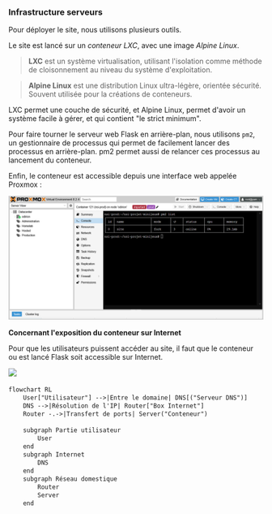 ### Infrastructure serveurs

Pour déployer le site, nous utilisons plusieurs outils.

Le site est lancé sur un _conteneur LXC_, avec une image _Alpine Linux_.

> **LXC** est un système virtualisation, utilisant l'isolation comme méthode de cloisonnement au niveau du système d'exploitation.

> **Alpine Linux** est une distribution Linux ultra-légère, orientée sécurité. Souvent utilisée pour la créations de conteneurs.

LXC permet une couche de sécurité, et Alpine Linux, permet d'avoir un système facile à gérer, et qui contient "le strict minimum".

Pour faire tourner le serveur web Flask en arrière-plan, nous utilisons `pm2`, un gestionnaire de processus qui permet de facilement lancer des processus en arrière-plan.
pm2 permet aussi de relancer ces processus au lancement du conteneur.

Enfin, le conteneur est accessible depuis une interface web appelée Proxmox :

![](.github/images/servers.png)

**Concernant l'exposition du conteneur sur Internet**

Pour que les utilisateurs puissent accéder au site, il faut que le conteneur ou est lancé Flask soit accessible sur Internet.



[![](https://mermaid.ink/img/pako:eNp1kU1OwzAQha8ymg1UajlAFiygLCohVLV0Q92FqaeNRTIO_uFHTQ_EObgYk5jSCqle-SXv87xn73DtDGGBm8q9r0vtI8zuFYOsRSC_VLiItrJBR0pe4QpGo-v2jqMnqAiMq7VlamH8MF9eKpyTfxNfJxUOVvkcET01-_4KrkrROgYj-MVk2sLMpdiPuXEfMGHZM0WZk9H8F0ZXgj96zWFDElDgxvkYWujneRl86wTlPuJAcYZDet563ZQwlVaWIB2LQHYcWmZFbP6Bhzwn9q7ZGXfXj3TqLoVCtK-JTrjc5Khz8r-jcIg1eblMI0-x6z4rjCXVpLCQrdH-RaHivfh0im7-yWssok80RO_StsRio6sgKjVGGo6tlkz1wdJofnKu_jXtfwCnwKSK?type=png)](https://mermaid.live/edit#pako:eNp1kU1OwzAQha8ymg1UajlAFiygLCohVLV0Q92FqaeNRTIO_uFHTQ_EObgYk5jSCqle-SXv87xn73DtDGGBm8q9r0vtI8zuFYOsRSC_VLiItrJBR0pe4QpGo-v2jqMnqAiMq7VlamH8MF9eKpyTfxNfJxUOVvkcET01-_4KrkrROgYj-MVk2sLMpdiPuXEfMGHZM0WZk9H8F0ZXgj96zWFDElDgxvkYWujneRl86wTlPuJAcYZDet563ZQwlVaWIB2LQHYcWmZFbP6Bhzwn9q7ZGXfXj3TqLoVCtK-JTrjc5Khz8r-jcIg1eblMI0-x6z4rjCXVpLCQrdH-RaHivfh0im7-yWssok80RO_StsRio6sgKjVGGo6tlkz1wdJofnKu_jXtfwCnwKSK)











```mermaid
flowchart RL
    User["Utilisateur"] -->|Entre le domaine| DNS[("Serveur DNS")]
    DNS -->|Résolution de l'IP| Router["Box Internet"]
    Router -.->|Transfert de ports| Server("Conteneur")

    subgraph Partie utilisateur 
        User
    end
    subgraph Internet 
        DNS
    end
    subgraph Réseau domestique 
        Router
        Server
    end
```
